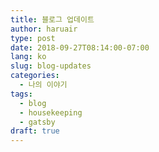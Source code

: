 ```yaml
---
title: 블로그 업데이트
author: haruair
type: post
date: 2018-09-27T08:14:00-07:00
lang: ko
slug: blog-updates
categories:
  - 나의 이야기
tags:
  - blog
  - housekeeping
  - gatsby
draft: true
---
```


